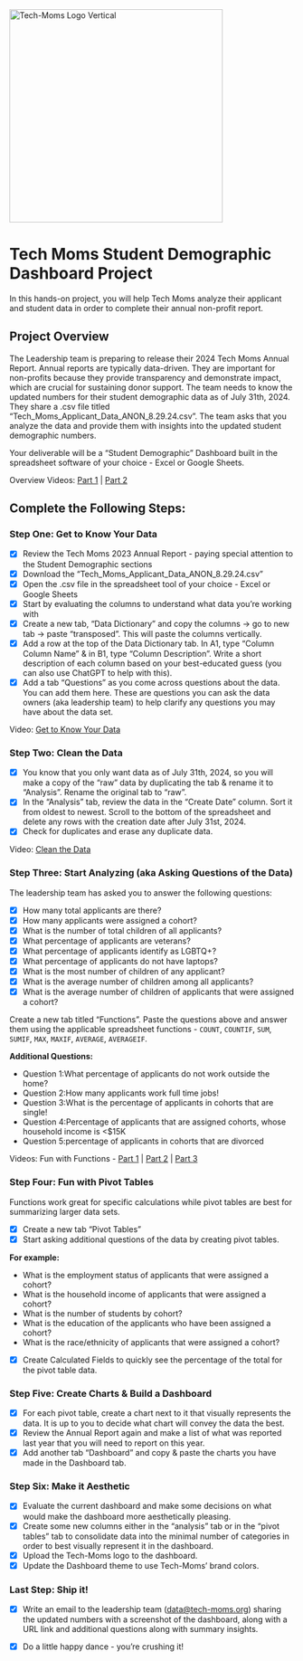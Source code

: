 
<img width="377" alt="Tech-Moms Logo Vertical" src="https://github.com/user-attachments/assets/b98d7ed8-150c-4a2a-9102-c4cfa4e91d01">


# Tech Moms Student Demographic Dashboard Project

In this hands-on project, you will help Tech Moms analyze their applicant and student data in order to complete their annual non-profit report.

## Project Overview

The Leadership team is preparing to release their 2024 Tech Moms Annual Report. Annual reports are typically data-driven. They are important for non-profits because they provide transparency and demonstrate impact, which are crucial for sustaining donor support. The team needs to know the updated numbers for their student demographic data as of July 31th, 2024. They share a .csv file titled “Tech_Moms_Applicant_Data_ANON_8.29.24.csv”. The team asks that you analyze the data and provide them with insights into the updated student demographic numbers.

Your deliverable will be a “Student Demographic” Dashboard built in the spreadsheet software of your choice - Excel or Google Sheets.

Overview Videos: [Part 1](https://www.loom.com/share/5ef6c4a4cb3f4452a24c47a689043584) | [Part 2](https://www.loom.com/share/6c97d4b802a449b0848aad9e32f48da7)

## Complete the Following Steps:

### Step One: Get to Know Your Data

- [x] Review the Tech Moms 2023 Annual Report - paying special attention to the Student Demographic sections
- [x] Download the “Tech_Moms_Applicant_Data_ANON_8.29.24.csv”
- [x] Open the .csv file in the spreadsheet tool of your choice - Excel or Google Sheets
- [x] Start by evaluating the columns to understand what data you’re working with
- [x] Create a new tab, “Data Dictionary” and copy the columns -> go to new tab -> paste “transposed”. This will paste the columns vertically.
- [x] Add a row at the top of the Data Dictionary tab. In A1, type “Column Column Name” & in B1, type “Column Description”. Write a short description of each column based on your best-educated guess (you can also use ChatGPT to help with this).
- [x] Add a tab “Questions” as you come across questions about the data. You can add them here. These are questions you can ask the data owners (aka leadership team) to help clarify any questions you may have about the data set.

Video: [Get to Know Your Data](https://www.loom.com/share/c726c715650a4371bce3ee3c1cec6a4e) 

### Step Two: Clean the Data

- [x] You know that you only want data as of July 31th, 2024, so you will make a copy of the “raw” data by duplicating the tab & rename it to “Analysis”. Rename the original tab to “raw”.
- [x] In the “Analysis” tab, review the data in the “Create Date” column. Sort it from oldest to newest. Scroll to the bottom of the spreadsheet and delete any rows with the creation date after July 31st, 2024.
- [x] Check for duplicates and erase any duplicate data.

Video: [Clean the Data](https://www.loom.com/share/cab3f42f344a4b00a13d52e8bd892f87)

### Step Three: Start Analyzing (aka Asking Questions of the Data)

The leadership team has asked you to answer the following questions:

- [x] How many total applicants are there?
- [x] How many applicants were assigned a cohort?
- [x] What is the number of total children of all applicants?
- [x] What percentage of applicants are veterans?
- [x] What percentage of applicants identify as LGBTQ+?
- [x] What percentage of applicants do not have laptops?
- [x] What is the most number of children of any applicant?
- [x] What is the average number of children among all applicants?
- [x] What is the average number of children of applicants that were assigned a cohort?

Create a new tab titled “Functions”. Paste the questions above and answer them using the applicable spreadsheet functions - `COUNT`, `COUNTIF`, `SUM`, `SUMIF`, `MAX`, `MAXIF`, `AVERAGE`, `AVERAGEIF`.

**Additional Questions:**
- Question 1:What percentage of applicants do not work outside the home?
- Question 2:How many applicants work full time jobs!
- Question 3:What is the percentage of applicants in cohorts that are single!
- Question 4:Percentage of applicants that are assigned  cohorts, whose household income is <$15K 
- Question 5:percentage of applicants in cohorts that are divorced


Videos: Fun with Functions - [Part 1](https://www.loom.com/share/0f9ae677ba4c49d7b5c70f498903cba7) | [Part 2](https://www.loom.com/share/9f9080b37c3e470cb32c5b54531f8211) | [Part 3](https://www.loom.com/share/93934778b2c84fc2a373d3ae26e9a1fa)

### Step Four: Fun with Pivot Tables

Functions work great for specific calculations while pivot tables are best for summarizing larger data sets.

- [x] Create a new tab “Pivot Tables”
- [x] Start asking additional questions of the data by creating pivot tables.

**For example:**
- What is the employment status of applicants that were assigned a cohort?
- What is the household income of applicants that were assigned a cohort?
- What is the number of students by cohort?
- What is the education of the applicants who have been assigned a cohort?
- What is the race/ethnicity of applicants that were assigned a cohort?

- [x] Create Calculated Fields to quickly see the percentage of the total for the pivot table data.

### Step Five: Create Charts & Build a Dashboard

- [x] For each pivot table, create a chart next to it that visually represents the data. It is up to you to decide what chart will convey the data the best.
- [x] Review the Annual Report again and make a list of what was reported last year that you will need to report on this year.
- [x] Add another tab “Dashboard” and copy & paste the charts you have made in the Dashboard tab.

### Step Six: Make it Aesthetic

- [x] Evaluate the current dashboard and make some decisions on what would make the dashboard more aesthetically pleasing.
- [x] Create some new columns either in the “analysis” tab or in the “pivot tables” tab to consolidate data into the minimal number of categories in order to best visually represent it in the dashboard.
- [x] Upload the Tech-Moms logo to the dashboard.
- [x] Update the Dashboard theme to use Tech-Moms’ brand colors.

### Last Step: Ship it!

- [x] Write an email to the leadership team (data@tech-moms.org) sharing the updated numbers with a screenshot of the dashboard, along with a URL link and additional questions along with summary insights.
- [x] Do a little happy dance - you’re crushing it!


